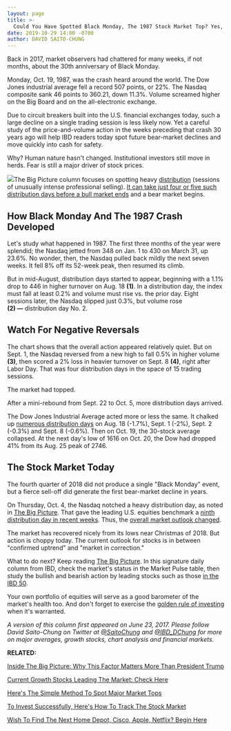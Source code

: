 ```yaml
---
layout: page
title: >-
  Could You Have Spotted Black Monday, The 1987 Stock Market Top? Yes, Here's How
date: 2019-10-29 14:00 -0700
author: DAVID SAITO-CHUNG
---
```





Back in 2017, market observers had chattered for many weeks, if not months, about the 30th anniversary of Black Monday.




Monday, Oct. 19, 1987, was the crash heard around the world. The Dow Jones industrial average fell a record 507 points, or 22%. The Nasdaq composite sank 46 points to 360.21, down 11.3%. Volume screamed higher on the Big Board and on the all-electronic exchange.


Due to circuit breakers built into the U.S. financial exchanges today, such a large decline on a single trading session is less likely now. Yet a careful study of the price-and-volume action in the weeks preceding that crash 30 years ago will help IBD readers today spot future bear-market declines and move quickly into cash for safety.


Why? Human nature hasn't changed. Institutional investors still move in herds. Fear is still a major driver of stock prices.


![](https://www.investors.com/wp-content/uploads/2017/06/IC_nsdq_062317.jpg)The Big Picture column focuses on spotting heavy [distribution](https://www.investors.com/ibd-university/market-timing/market-tops/) (sessions of unusually intense professional selling). [It can take just four or five such distribution days before a bull market ends](https://www.investors.com/how-to-invest/investors-corner/how-do-you-spot-a-major-market-top-easy-look-for-heavy-distribution/) and a bear market begins.


How Black Monday And The 1987 Crash Developed
---------------------------------------------


Let's study what happened in 1987. The first three months of the year were splendid; the Nasdaq jetted from 348 on Jan. 1 to 430 on March 31, up 23.6%. No wonder, then, the Nasdaq pulled back mildly the next seven weeks. It fell 8% off its 52-week peak, then resumed its climb.


But in mid-August, distribution days started to appear, beginning with a 1.1% drop to 446 in higher turnover on Aug. 18 **(1)**. In a distribution day, the index must fall at least 0.2% and volume must rise vs. the prior day. Eight sessions later, the Nasdaq slipped just 0.3%, but volume rose **(2) —** distribution day No. 2.


Watch For Negative Reversals
----------------------------


The chart shows that the overall action appeared relatively quiet. But on Sept. 1, the Nasdaq reversed from a new high to fall 0.5% in higher volume **(3)**, then scored a 2% loss in heavier turnover on Sept. 8 **(4)**, right after Labor Day. That was four distribution days in the space of 15 trading sessions.


The market had topped.


After a mini-rebound from Sept. 22 to Oct. 5, more distribution days arrived.


The Dow Jones Industrial Average acted more or less the same. It chalked up [numerous distribution days](https://www.investors.com/how-to-invest/investors-corner/how-do-you-spot-a-major-market-top-easy-look-for-heavy-distribution/) on Aug. 18 (-1.7%), Sept. 1 (-2%), Sept. 2 (-0.3%) and Sept. 8 (-0.6%). Then on Oct. 19, the 30-stock average collapsed. At the next day's low of 1616 on Oct. 20, the Dow had dropped 41% from its Aug. 25 peak of 2746.


The Stock Market Today
----------------------


The fourth quarter of 2018 did not produce a single "Black Monday" event, but a fierce sell-off did generate the first bear-market decline in years.


On Thursday, Oct. 4, the Nasdaq notched a heavy distribution day, as noted in [The Big Picture](https://www.investors.com/category/market-trend/the-big-picture/). That gave the leading U.S. equities benchmark a [ninth distribution day in recent weeks](https://www.investors.com/market-trend/the-big-picture/bulls-stocks-bears/). Thus, the [overall market outlook changed](https://research.investors.com/markettrend.aspx).


The market has recovered nicely from its lows near Christmas of 2018. But action is choppy today. The current outlook for stocks is in between "confirmed uptrend" and "market in correction."


What to do next? Keep reading [The Big Picture](https://www.investors.com/category/market-trend/the-big-picture/). In this signature daily column from IBD, check the market's status in the Market Pulse table, then study the bullish and bearish action by leading stocks such as those [in the IBD 50](https://research.investors.com/stock-lists/ibd-50/).


Your own portfolio of equities will serve as a good barometer of the market's health too. And don't forget to exercise the [golden rule of investing](https://www.investors.com/how-to-invest/investors-corner/still-the-no-1-rule-for-stock-investors-always-cut-your-losses-short/) when it's warranted.


*A version of this column first appeared on June 23, 2017. Please follow David Saito-Chung on Twitter at [@SaitoChung](https://twitter.com/SaitoChung) and [@IBD\_DChung](https://twitter.com/IBD_DChung) for more on major averages, growth stocks, chart analysis and financial markets.*


**RELATED:**


[Inside The Big Picture: Why This Factor Matters More Than President Trump](https://www.investors.com/market-trend/the-big-picture/nasdaq-china-stocks-lead-stock-market-drop-factor-trade-war-trump-news/)


[Current Growth Stocks Leading The Market: Check Here](https://www.investors.com/product/leaderboard/?artProdLink=Leaderboard)


[Here's The Simple Method To Spot Major Market Tops](https://www.investors.com/how-to-invest/investors-corner/how-do-you-spot-a-major-market-top-easy-look-for-heavy-distribution/)


[To Invest Successfully, Here's How To Track The Stock Market](https://www.investors.com/category/market-trend/the-big-picture/)


[Wish To Find The Next Home Depot, Cisco, Apple, Netflix? Begin Here](https://www.investors.com/research/ibd-stock-analysis/how-to-invest-in-the-stock-market-start-with-a-simple-routine/)




